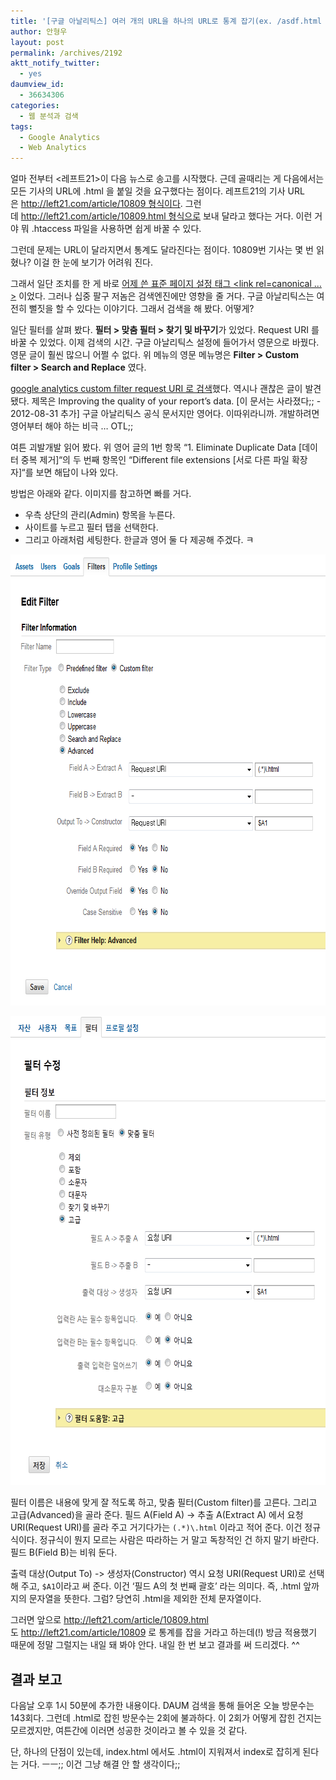 ```yaml
---
title: '[구글 아날리틱스] 여러 개의 URL을 하나의 URL로 통계 잡기(ex. /asdf.html 을 /asdf 로 잡기)'
author: 안형우
layout: post
permalink: /archives/2192
aktt_notify_twitter:
  - yes
daumview_id:
  - 36634306
categories:
  - 웹 분석과 검색
tags:
  - Google Analytics
  - Web Analytics
---
```

얼마 전부터 <레프트21>이 다음 뉴스로 송고를 시작했다. 근데 골때리는 게 다음에서는 모든 기사의 URL에 .html 을 붙일 것을 요구했다는 점이다. 레프트21의 기사 URL은 http://left21.com/article/10809 형식이다. 그런데 http://left21.com/article/10809.html 형식으로 보내 달라고 했다는 거다. 이런 거야 뭐 .htaccess 파일을 사용하면 쉽게 바꿀 수 있다.

그런데 문제는 URL이 달라지면서 통계도 달라진다는 점이다. 10809번 기사는 몇 번 읽혔나? 이걸 한 눈에 보기가 어려워 진다.

그래서 일단 조치를 한 게 바로 [어제 쓴 표준 페이지 설정 태그 <link rel=canonical &#8230; >][1] 이었다. 그러나 십중 팔구 저놈은 검색엔진에만 영향을 줄 거다. 구글 아날리틱스는 여전히 뻘짓을 할 수 있다는 이야기다. 그래서 검색을 해 봤다. 어떻게?

일단 필터를 살펴 봤다. **필터 > 맞춤 필터 > 찾기 및 바꾸기**가 있었다. Request URI 를 바꿀 수 있었다. 이제 검색의 시간. 구글 아날리틱스 설정에 들어가서 영문으로 바꿨다. 영문 글이 훨씬 많으니 어쩔 수 없다. 위 메뉴의 영문 메뉴명은 **Filter > Custom filter > Search and Replace** 였다.

[google analytics custom filter request URI 로 검색][2]했다. 역시나 괜찮은 글이 발견됐다. 제목은 Improving the quality of your report&#8217;s data. [이 문서는 사라졌다;; - 2012-08-31 추가] 구글 아날리틱스 공식 문서지만 영어다. 이따위라니까. 개발하려면 영어부터 해야 하는 비극 &#8230; OTL;;

여튼 괴발개발 읽어 봤다. 위 영어 글의 1번 항목 &#8220;1. Eliminate Duplicate Data [데이터 중복 제거]&#8220;의 두 번째 항목인 &#8220;Different file extensions [서로 다른 파일 확장자]&#8220;를 보면 해답이 나와 있다.

방법은 아래와 같다. 이미지를 참고하면 빠를 거다.

*   우측 상단의 관리(Admin) 항목을 누른다.
*   사이트를 누르고 필터 탭을 선택한다.
*   그리고 아래처럼 세팅한다. 한글과 영어 둘 다 제공해 주겠다. ㅋ

<p style="text-align: center;">
  <img class="aligncenter" src="/uploads/legacy/ga-filter-english.png" alt="" width="692" height="722" />
</p>

<p style="text-align: center;">
  <img class="alignnone aligncenter" src="/uploads/legacy/ga-filter-korean.png" alt="" width="659" height="750" />
</p>

필터 이름은 내용에 맞게 잘 적도록 하고, 맞춤 필터(Custom filter)를 고른다. 그리고 고급(Advanced)을 골라 준다. 필드 A(Field A) -> 추출 A(Extract A) 에서 요청 URI(Request URI)를 골라 주고 거기다가는 `(.*)\.html` 이라고 적어 준다. 이건 정규식이다. 정규식이 뭔지 모르는 사람은 따라하는 거 말고 독창적인 건 하지 말기 바란다. 필드 B(Field B)는 비워 둔다.

출력 대상(Output To) -> 생성자(Constructor) 역시 요청 URI(Request URI)로 선택해 주고, `$A1`이라고 써 준다. 이건 &#8216;필드 A의 첫 번째 괄호&#8217; 라는 의미다. 즉, .html 앞까지의 문자열을 뜻한다. 그럼? 당연히 .html을 제외한 전체 문자열이다.

그러면 앞으로 http://left21.com/article/10809.html 도 http://left21.com/article/10809 로 통계를 잡을 거라고 하는데(!) 방금 적용했기 때문에 정말 그럴지는 내일 돼 봐야 안다. 내일 한 번 보고 결과를 써 드리겠다. ^^

## 결과 보고

다음날 오후 1시 50분에 추가한 내용이다. DAUM 검색을 통해 들어온 오늘 방문수는 143회다. 그런데 .html로 잡힌 방문수는 2회에 불과하다. 이 2회가 어떻게 잡힌 건지는 모르겠지만, 여튼간에 이러면 성공한 것이라고 볼 수 있을 것 같다.

단, 하나의 단점이 있는데, index.html 에서도 .html이 지워져서 index로 잡히게 된다는 거다. ㅡㅡ;; 이건 그냥 해결 안 할 생각이다;;

 [1]: https://mytory.net/archives/2184 "[링크] 표준 페이지 설정, link rel=canonical"
 [2]: http://www.google.co.kr/search?sourceid=chrome&ie=UTF-8&q=javascript+requestURI#pq=javascript+requesturi&hl=ko&cp=39&gs_id=ar&xhr=t&q=google+analytics+custom+filter+request+URI&pf=p&sclient=psy-ab&newwindow=1&source=hp&pbx=1&oq=google+analytics+custom+filter+request+URI&aq=f&aqi=&aql=&gs_sm=&gs_upl=&bav=on.2,or.r_gc.r_pw.r_cp.,cf.osb&fp=b2526321b7f52283&biw=1280&bih=675